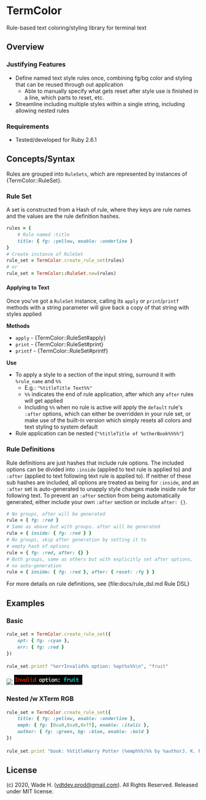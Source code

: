 # TermColor

Rule-based text coloring/styling library for terminal text

## Overview

### Justifying Features

- Define named text style rules once, combining fg/bg color and styling that can be reused through out application
    - Able to manually specify what gets reset after style use is finished in a line, which parts to reset, etc.
- Streamline including multiple styles within a single string, including allowing nested rules

### Requirements

- Tested/developed for Ruby 2.6.1

## Concepts/Syntax

Rules are grouped into `RuleSets`, which are represented by instances of {TermColor::RuleSet}.

### Rule Set

A set is constructed from a Hash of rule, where they keys are rule names and the values are the rule definition hashes.

```ruby
rules = {
    # Rule named :title
    title: { fg: :yellow, enable: :underline }
}
# Create instance of RuleSet
rule_set = TermColor.create_rule_set(rules)
# or
rule_set = TermColor::RuleSet.new(rules)
```

#### Applying to Text

Once you've got a `RuleSet` instance, calling its `apply` or `print`/`printf` methods with a string parameter will give back a copy of that string with styles applied

__Methods__

- `apply` - {TermColor::RuleSet#apply}
- `print` - {TermColor::RuleSet#print}
- `printf` - {TermColor::RuleSet#printf}

__Use__

- To apply a style to a section of the input string, surround it with `%rule_name` and `%%`
    - E.g.: `"%titleTitle Text%%"`
    - `%%` indicates the end of rule application, after which any `after` rules will get applied
    - Including `%%` when no rule is active will apply the `default` rule's `:after` options, which can either be overridden in your rule set, or make use of the built-in version which simply resets all colors and text styling to system default
- Rule application can be nested (`"%titleTitle of %otherBook%%%%"`)

### Rule Definitions

Rule definitions are just hashes that include rule options. The included options can be divided into `:inside` (applied to text rule is applied to) and `:after` (applied to text following text rule is applied to). If neither of these sub hashes are included, all options are treated as being for `:inside`, and an `:after` set is auto-generated to unapply style changes made inside rule for following text. To prevent an `:after` section from being automatically generated, either include your own `:after` section or include `after: {}`. 

```ruby
# No groups, after will be generated
rule = { fg: :red }
# Same as above but with groups. after will be generated
rule = { inside: { fg: :red } }
# No groups, skip after generation by setting it to 
# empty hash of options
rule = { fg: :red, after: {} }
# Both groups, same as others but with explicitly set after options,
# no auto-generation
rule = { inside: { fg: :red }, after: { reset: :fg } }
```

For more details on rule definitions, see {file:docs/rule_dsl.md Rule DSL}

## Examples

### Basic

```ruby
rule_set = TermColor.create_rule_set({
    opt: { fg: :cyan },
    err: { fg: :red }
})

rule_set.printf "%errInvalid%% option: %opt%s%%\n", "fruit"
```

<img src={file:docs/examples/example_1.png}>
<img src="./docs/examples/example_1.png">

### Nested /w XTerm RGB

```ruby
rule_set = TermColor.create_rule_set({
    title: { fg: :yellow, enable: :underline },
    emph: { fg: [0xa0,0xa0,0xff], enable: :italic },
    author: { fg: :green, bg: :blue, enable: :bold }
})

rule_set.print "book: %%titleHarry Potter (%emph%%)%% by %authorJ. K. Rowling%%\n"
```

## License

(c) 2020, Wade H. (vdtdev.prod@gmail.com). All Rights Reserved. Released under MIT license.